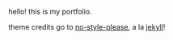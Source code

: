 hello! this is my portfolio.

theme credits go to [no-style-please](https://github.com/riggraz/no-style-please), a la [jekyll](https://jekyllrb.com/)!
